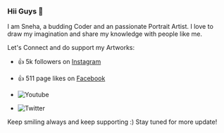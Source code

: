 ### Hii Guys 👋

I am Sneha, a budding Coder and an passionate Portrait Artist. I love to draw my imagination and share my knowledge with people like me.

Let's Connect and do support my Artworks:

- 👍 5k followers on [Instagram](https://instagram.com/snehasahoo97)
- 👍 511 page likes on [Facebook](https://www.facebook.com/SnehaArtz/) 

- ![Youtube](https://img.shields.io/youtube/channel/subscribers/UCs5PSDb__NsiR8-cRqk4y7g?label=youtube&logo=youtube&style=social)
- ![Twitter](https://img.shields.io/twitter/follow/SnehaArtz?label=twitter&logo=twitter&style=social)

Keep smiling always and keep supporting :)
Stay tuned for more update!  
